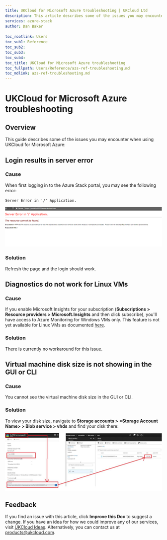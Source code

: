 ```yaml
---
title: UKCloud for Microsoft Azure troubleshooting | UKCloud Ltd
description: This article describes some of the issues you may encounter when using UKCloud for Microsoft Azure
services: azure-stack
author: Dan Baker

toc_rootlink: Users
toc_sub1: Reference
toc_sub2:
toc_sub3:
toc_sub4:
toc_title: UKCloud for Microsoft Azure troubleshooting
toc_fullpath: Users/Reference/azs-ref-troubleshooting.md
toc_mdlink: azs-ref-troubleshooting.md
---
```


# UKCloud for Microsoft Azure troubleshooting

## Overview

This guide describes some of the issues you may encounter when using UKCloud for Microsoft Azure:

## Login results in server error

### Cause

When first logging in to the Azure Stack portal, you may see the following error:

`Server Error in '/' Application.`

![Server Error](images/azs-login-error.png)

### Solution

Refresh the page and the login should work.

## Diagnostics do not work for Linux VMs

### Cause

If you enable Microsoft Insights for your subscription (**Subscriptions > Resource providers > Microsoft.Insights** and then click subscribe), you'll have access to Azure Monitoring for Windows VMs only. This feature is not yet available for Linux VMs as documented [here](https://docs.microsoft.com/en-us/azure/azure-stack/user/azure-stack-metrics-azure-data#application---diagnostics-logs-application-logs-and-metrics).

### Solution

There is currently no workaround for this issue.

## Virtual machine disk size is not showing in the GUI or CLI

### Cause

You cannot see the virtual machine disk size in the GUI or CLI.

### Solution

To view your disk size, navigate to **Storage accounts > \<Storage Account Name\> > Blob service > vhds** and find your disk there:

![VM Size in GUI](images/azs-disk-size.png)

## Feedback

If you find an issue with this article, click **Improve this Doc** to suggest a change. If you have an idea for how we could improve any of our services, visit [UKCloud Ideas](https://ideas.ukcloud.com). Alternatively, you can contact us at <products@ukcloud.com>.

